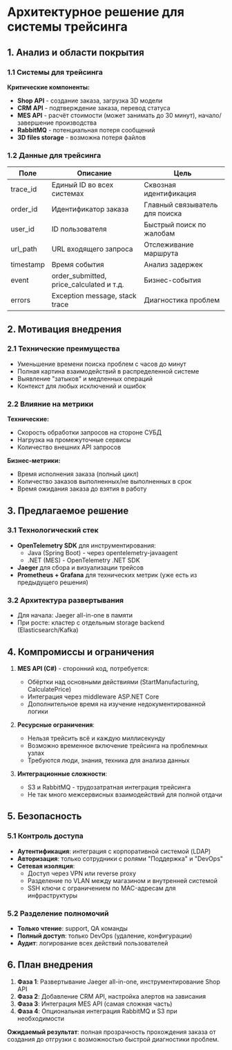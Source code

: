 # Архитектурное решение для системы трейсинга

## 1. Анализ и области покрытия

### 1.1 Системы для трейсинга
**Критические компоненты:**
- **Shop API** - создание заказа, загрузка 3D модели
- **CRM API** - подтверждение заказа, перевод статуса  
- **MES API** - расчёт стоимости (может занимать до 30 минут), начало/завершение производства
- **RabbitMQ** - потенциальная потеря сообщений
- **3D files storage** - возможна потеря файлов

### 1.2 Данные для трейсинга
| Поле | Описание | Цель |
|------|----------|------|
| trace_id | Единый ID во всех системах | Сквозная идентификация |
| order_id | Идентификатор заказа | Главный связыватель для поиска |
| user_id | ID пользователя | Быстрый поиск по жалобам |
| url_path | URL входящего запроса | Отслеживание маршрута |
| timestamp | Время события | Анализ задержек |
| event | order_submitted, price_calculated и т.д. | Бизнес-события |
| errors | Exception message, stack trace | Диагностика проблем |

## 2. Мотивация внедрения

### 2.1 Технические преимущества
- Уменьшение времени поиска проблем с часов до минут
- Полная картина взаимодействий в распределенной системе
- Выявление "затыков" и медленных операций
- Контекст для любых исключений и ошибок

### 2.2 Влияние на метрики
**Технические:**
- Скорость обработки запросов на стороне СУБД
- Нагрузка на промежуточные сервисы
- Количество внешних API запросов

**Бизнес-метрики:**
- Время исполнения заказа (полный цикл)
- Количество заказов выполненных/не выполненных в срок
- Время ожидания заказа до взятия в работу

## 3. Предлагаемое решение

### 3.1 Технологический стек
- **OpenTelemetry SDK** для инструментирования:
  - Java (Spring Boot) - через opentelemetry-javaagent
  - .NET (MES) - OpenTelemetry .NET SDK
- **Jaeger** для сбора и визуализации трейсов
- **Prometheus + Grafana** для технических метрик (уже есть из предыдущего решения)

### 3.2 Архитектура развертывания
- Для начала: Jaeger all-in-one в памяти
- При росте: кластер с отдельным storage backend (Elasticsearch/Kafka)

## 4. Компромиссы и ограничения

1. **MES API (C#)** - сторонний код, потребуется:
   - Обёртки над основными действиями (StartManufacturing, CalculatePrice)
   - Интеграция через middleware ASP.NET Core
   - Дополнительное время на изучение недокументированной логики

2. **Ресурсные ограничения**:
   - Нельзя трейсить всё и каждую миллисекунду
   - Возможно временное включение трейсинга на проблемных узлах
   - Требуются люди, знания, техника для анализа данных

3. **Интеграционные сложности**:
   - S3 и RabbitMQ - трудозатратная интеграция трейсинга
   - Не так много межсервисных взаимодействий для полной отдачи

## 5. Безопасность

### 5.1 Контроль доступа
- **Аутентификация**: интеграция с корпоративной системой (LDAP)
- **Авторизация**: только сотрудники с ролями "Поддержка" и "DevOps"
- **Сетевая изоляция**: 
  - Доступ через VPN или reverse proxy
  - Разделение по VLAN между магазином и внутренней системой
  - SSH ключи с ограничением по MAC-адресам для инфраструктуры

### 5.2 Разделение полномочий
- **Только чтение**: support, QA команды
- **Полный доступ**: только DevOps (удаление, конфигурации)
- **Аудит**: логирование всех действий пользователей

## 6. План внедрения

1. **Фаза 1**: Развертывание Jaeger all-in-one, инструментирование Shop API
2. **Фаза 2**: Добавление CRM API, настройка алертов на зависания
3. **Фаза 3**: Интеграция MES API (самая сложная часть)
4. **Фаза 4**: Опциональная интеграция RabbitMQ и S3 при необходимости

**Ожидаемый результат**: полная прозрачность прохождения заказа от создания до отгрузки с возможностью быстрой диагностики проблем.